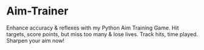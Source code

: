 # Aim-Trainer
Enhance accuracy &amp; reflexes with my Python Aim Training Game. Hit targets, score points, but miss too many &amp; lose lives. Track hits, time played. Sharpen your aim now!

